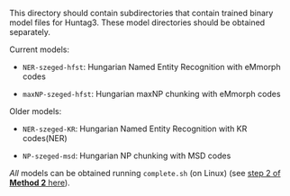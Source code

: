 This directory should contain subdirectories that contain trained binary model files for Huntag3.
These model directories should be obtained separately.

Current models:

* `NER-szeged-hfst`: Hungarian Named Entity Recognition with eMmorph codes

* `maxNP-szeged-hfst`: Hungarian maxNP chunking with eMmorph codes

Older models:

* `NER-szeged-KR`: Hungarian Named Entity Recognition with KR codes(NER)

* `NP-szeged-msd`: Hungarian NP chunking with MSD codes

_All_ models can be obtained running `complete.sh` (on Linux)
(see [step 2 of __Method 2__ here](https://github.com/dlt-rilmta/hunlp-GATE#method-2-for-developers)).

